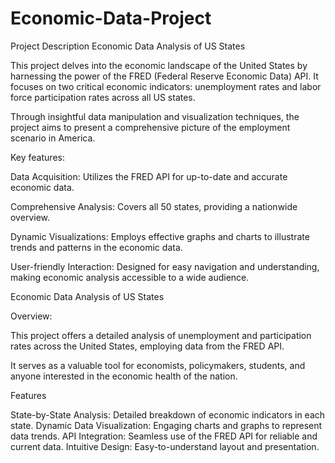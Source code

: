 # Economic-Data-Project

Project Description
Economic Data Analysis of US States

This project delves into the economic landscape of the United States by harnessing the power of the FRED (Federal Reserve Economic Data) API.
It focuses on two critical economic indicators: unemployment rates and labor force participation rates across all US states.

Through insightful data manipulation and visualization techniques, the project aims to present a comprehensive picture of the employment scenario in America.

Key features:

Data Acquisition: Utilizes the FRED API for up-to-date and accurate economic data.

Comprehensive Analysis: Covers all 50 states, providing a nationwide overview.

Dynamic Visualizations: Employs effective graphs and charts to illustrate trends and patterns in the economic data.

User-friendly Interaction: Designed for easy navigation and understanding, making economic analysis accessible to a wide audience.

Economic Data Analysis of US States

Overview:

This project offers a detailed analysis of unemployment and participation rates across the United States, employing data from the FRED API.

It serves as a valuable tool for economists, policymakers, students, and anyone interested in the economic health of the nation.

Features

State-by-State Analysis: Detailed breakdown of economic indicators in each state.
Dynamic Data Visualization: Engaging charts and graphs to represent data trends.
API Integration: Seamless use of the FRED API for reliable and current data.
Intuitive Design: Easy-to-understand layout and presentation.

